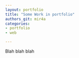 ```yaml
---
layout: portfolio
title: "Some Work in portfolio"
authors_git: mir4a
categories:
- portfolio
- web

---
```


Blah blah blah